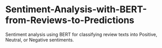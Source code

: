 # Sentiment-Analysis-with-BERT-from-Reviews-to-Predictions
Sentiment analysis using BERT for classifying review texts into Positive, Neutral, or Negative sentiments.
